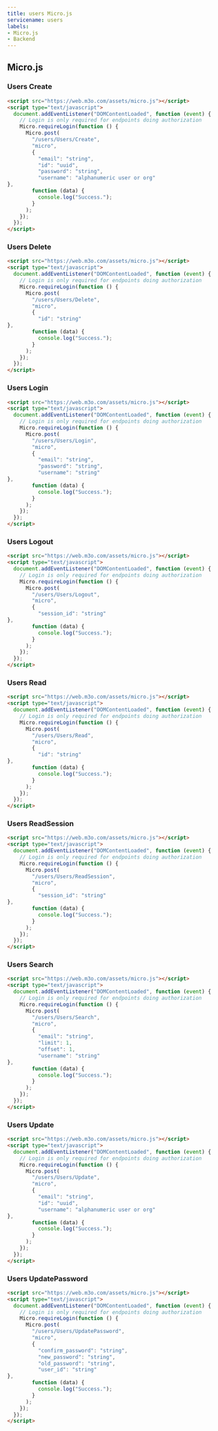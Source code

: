 ```yaml
---
title: users Micro.js
servicename: users
labels: 
- Micro.js
- Backend
---
```


## Micro.js


### Users Create
<!-- We use the request body description here as endpoint descriptions are not
being lifted correctly from the proto by the openapi spec generator -->

```html
<script src="https://web.m3o.com/assets/micro.js"></script>
<script type="text/javascript">
  document.addEventListener("DOMContentLoaded", function (event) {
    // Login is only required for endpoints doing authorization
    Micro.requireLogin(function () {
      Micro.post(
        "/users/Users/Create",
        "micro",
        {
          "email": "string",
          "id": "uuid",
          "password": "string",
          "username": "alphanumeric user or org"
},
        function (data) {
          console.log("Success.");
        }
      );
    });
  });
</script>
```


### Users Delete
<!-- We use the request body description here as endpoint descriptions are not
being lifted correctly from the proto by the openapi spec generator -->

```html
<script src="https://web.m3o.com/assets/micro.js"></script>
<script type="text/javascript">
  document.addEventListener("DOMContentLoaded", function (event) {
    // Login is only required for endpoints doing authorization
    Micro.requireLogin(function () {
      Micro.post(
        "/users/Users/Delete",
        "micro",
        {
          "id": "string"
},
        function (data) {
          console.log("Success.");
        }
      );
    });
  });
</script>
```


### Users Login
<!-- We use the request body description here as endpoint descriptions are not
being lifted correctly from the proto by the openapi spec generator -->

```html
<script src="https://web.m3o.com/assets/micro.js"></script>
<script type="text/javascript">
  document.addEventListener("DOMContentLoaded", function (event) {
    // Login is only required for endpoints doing authorization
    Micro.requireLogin(function () {
      Micro.post(
        "/users/Users/Login",
        "micro",
        {
          "email": "string",
          "password": "string",
          "username": "string"
},
        function (data) {
          console.log("Success.");
        }
      );
    });
  });
</script>
```


### Users Logout
<!-- We use the request body description here as endpoint descriptions are not
being lifted correctly from the proto by the openapi spec generator -->

```html
<script src="https://web.m3o.com/assets/micro.js"></script>
<script type="text/javascript">
  document.addEventListener("DOMContentLoaded", function (event) {
    // Login is only required for endpoints doing authorization
    Micro.requireLogin(function () {
      Micro.post(
        "/users/Users/Logout",
        "micro",
        {
          "session_id": "string"
},
        function (data) {
          console.log("Success.");
        }
      );
    });
  });
</script>
```


### Users Read
<!-- We use the request body description here as endpoint descriptions are not
being lifted correctly from the proto by the openapi spec generator -->

```html
<script src="https://web.m3o.com/assets/micro.js"></script>
<script type="text/javascript">
  document.addEventListener("DOMContentLoaded", function (event) {
    // Login is only required for endpoints doing authorization
    Micro.requireLogin(function () {
      Micro.post(
        "/users/Users/Read",
        "micro",
        {
          "id": "string"
},
        function (data) {
          console.log("Success.");
        }
      );
    });
  });
</script>
```


### Users ReadSession
<!-- We use the request body description here as endpoint descriptions are not
being lifted correctly from the proto by the openapi spec generator -->

```html
<script src="https://web.m3o.com/assets/micro.js"></script>
<script type="text/javascript">
  document.addEventListener("DOMContentLoaded", function (event) {
    // Login is only required for endpoints doing authorization
    Micro.requireLogin(function () {
      Micro.post(
        "/users/Users/ReadSession",
        "micro",
        {
          "session_id": "string"
},
        function (data) {
          console.log("Success.");
        }
      );
    });
  });
</script>
```


### Users Search
<!-- We use the request body description here as endpoint descriptions are not
being lifted correctly from the proto by the openapi spec generator -->

```html
<script src="https://web.m3o.com/assets/micro.js"></script>
<script type="text/javascript">
  document.addEventListener("DOMContentLoaded", function (event) {
    // Login is only required for endpoints doing authorization
    Micro.requireLogin(function () {
      Micro.post(
        "/users/Users/Search",
        "micro",
        {
          "email": "string",
          "limit": 1,
          "offset": 1,
          "username": "string"
},
        function (data) {
          console.log("Success.");
        }
      );
    });
  });
</script>
```


### Users Update
<!-- We use the request body description here as endpoint descriptions are not
being lifted correctly from the proto by the openapi spec generator -->

```html
<script src="https://web.m3o.com/assets/micro.js"></script>
<script type="text/javascript">
  document.addEventListener("DOMContentLoaded", function (event) {
    // Login is only required for endpoints doing authorization
    Micro.requireLogin(function () {
      Micro.post(
        "/users/Users/Update",
        "micro",
        {
          "email": "string",
          "id": "uuid",
          "username": "alphanumeric user or org"
},
        function (data) {
          console.log("Success.");
        }
      );
    });
  });
</script>
```


### Users UpdatePassword
<!-- We use the request body description here as endpoint descriptions are not
being lifted correctly from the proto by the openapi spec generator -->

```html
<script src="https://web.m3o.com/assets/micro.js"></script>
<script type="text/javascript">
  document.addEventListener("DOMContentLoaded", function (event) {
    // Login is only required for endpoints doing authorization
    Micro.requireLogin(function () {
      Micro.post(
        "/users/Users/UpdatePassword",
        "micro",
        {
          "confirm_password": "string",
          "new_password": "string",
          "old_password": "string",
          "user_id": "string"
},
        function (data) {
          console.log("Success.");
        }
      );
    });
  });
</script>
```



